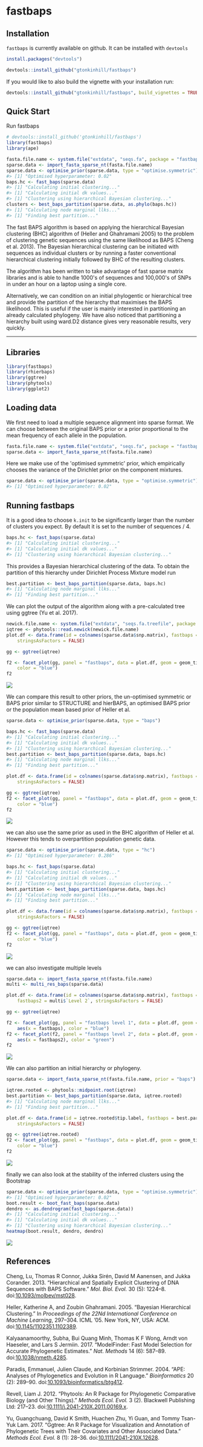 
<!-- README.md is generated from README.Rmd. Please edit that file -->
<!-- [![Travis-CI Build Status](https://travis-ci.org/gtonkinhill/fastbaps.svg?branch=master)](https://travis-ci.org/gtonkinhill/fastbaps) -->
fastbaps
========

Installation
------------

`fastbaps` is currently available on github. It can be installed with `devtools`

``` r
install.packages("devtools")

devtools::install_github("gtonkinhill/fastbaps")
```

If you would like to also build the vignette with your installation run:

``` r
devtools::install_github("gtonkinhill/fastbaps", build_vignettes = TRUE)
```

Quick Start
-----------

Run fastbaps

``` r
# devtools::install_github('gtonkinhill/fastbaps')
library(fastbaps)
library(ape)

fasta.file.name <- system.file("extdata", "seqs.fa", package = "fastbaps")
sparse.data <- import_fasta_sparse_nt(fasta.file.name)
sparse.data <- optimise_prior(sparse.data, type = "optimise.symmetric")
#> [1] "Optimised hyperparameter: 0.02"
baps.hc <- fast_baps(sparse.data)
#> [1] "Calculating initial clustering..."
#> [1] "Calculating initial dk values..."
#> [1] "Clustering using hierarchical Bayesian clustering..."
clusters <- best_baps_partition(sparse.data, as.phylo(baps.hc))
#> [1] "Calculating node marginal llks..."
#> [1] "Finding best partition..."
```

The fast BAPS algorithm is based on applying the hierarchical Bayesian clustering (BHC) algorithm of (Heller and Ghahramani 2005) to the problem of clustering genetic sequences using the same likelihood as BAPS (Cheng et al. 2013). The Bayesian hierarchical clustering can be initiated with sequences as individual clusters or by running a faster conventional hierarchical clustering initially followed by BHC of the resulting clusters.

The algorithm has been written to take advantage of fast sparse matrix libraries and is able to handle 1000's of sequences and 100,000's of SNPs in under an hour on a laptop using a single core.

Alternatively, we can condition on an initial phylogentic or hierarchical tree and provide the partition of the hierarchy that maximises the BAPS likelihood. This is useful if the user is mainly interested in partitioning an already calculated phylogeny. We have also noticed that partitioning a hierarchy built using ward.D2 distance gives very reasonable results, very quickly.

------------------------------------------------------------------------

Libraries
---------

``` r
library(fastbaps)
library(rhierbaps)
library(ggtree)
library(phytools)
library(ggplot2)
```

Loading data
------------

We first need to load a multiple sequence alignment into sparse format. We can choose between the original BAPS prior or a prior proportional to the mean frequency of each allele in the population.

``` r
fasta.file.name <- system.file("extdata", "seqs.fa", package = "fastbaps")
sparse.data <- import_fasta_sparse_nt(fasta.file.name)
```

Here we make use of the 'optimised symmetric' prior, which empirically chooses the variance of the Dirichlet prior on the component mixtures.

``` r
sparse.data <- optimise_prior(sparse.data, type = "optimise.symmetric")
#> [1] "Optimised hyperparameter: 0.02"
```

Running fastbaps
----------------

It is a good idea to choose `k.init` to be significantly larger than the number of clusters you expect. By default it is set to the number of sequences / 4.

``` r
baps.hc <- fast_baps(sparse.data)
#> [1] "Calculating initial clustering..."
#> [1] "Calculating initial dk values..."
#> [1] "Clustering using hierarchical Bayesian clustering..."
```

This provides a Bayesian hierarchical clustering of the data. To obtain the partition of this hierarchy under Dirichlet Process Mixture model run

``` r
best.partition <- best_baps_partition(sparse.data, baps.hc)
#> [1] "Calculating node marginal llks..."
#> [1] "Finding best partition..."
```

We can plot the output of the algorithm along with a pre-calculated tree using ggtree (Yu et al. 2017).

``` r
newick.file.name <- system.file("extdata", "seqs.fa.treefile", package = "fastbaps")
iqtree <- phytools::read.newick(newick.file.name)
plot.df <- data.frame(id = colnames(sparse.data$snp.matrix), fastbaps = best.partition, 
    stringsAsFactors = FALSE)

gg <- ggtree(iqtree)

f2 <- facet_plot(gg, panel = "fastbaps", data = plot.df, geom = geom_tile, aes(x = fastbaps), 
    color = "blue")
f2
```

![](inst/vignette-supp/unnamed-chunk-12-1.png)

We can compare this result to other priors, the un-optimised symmetric or BAPS prior similar to STRUCTURE and hierBAPS, an optimised BAPS prior or the population mean based prior of Heller et al.

``` r
sparse.data <- optimise_prior(sparse.data, type = "baps")

baps.hc <- fast_baps(sparse.data)
#> [1] "Calculating initial clustering..."
#> [1] "Calculating initial dk values..."
#> [1] "Clustering using hierarchical Bayesian clustering..."
best.partition <- best_baps_partition(sparse.data, baps.hc)
#> [1] "Calculating node marginal llks..."
#> [1] "Finding best partition..."

plot.df <- data.frame(id = colnames(sparse.data$snp.matrix), fastbaps = best.partition, 
    stringsAsFactors = FALSE)

gg <- ggtree(iqtree)
f2 <- facet_plot(gg, panel = "fastbaps", data = plot.df, geom = geom_tile, aes(x = fastbaps), 
    color = "blue")
f2
```

![](inst/vignette-supp/unnamed-chunk-13-1.png)

we can also use the same prior as used in the BHC algorithm of Heller et al. However this tends to overpartition population genetic data.

``` r
sparse.data <- optimise_prior(sparse.data, type = "hc")
#> [1] "Optimised hyperparameter: 0.286"

baps.hc <- fast_baps(sparse.data)
#> [1] "Calculating initial clustering..."
#> [1] "Calculating initial dk values..."
#> [1] "Clustering using hierarchical Bayesian clustering..."
best.partition <- best_baps_partition(sparse.data, baps.hc)
#> [1] "Calculating node marginal llks..."
#> [1] "Finding best partition..."

plot.df <- data.frame(id = colnames(sparse.data$snp.matrix), fastbaps = best.partition, 
    stringsAsFactors = FALSE)

gg <- ggtree(iqtree)
f2 <- facet_plot(gg, panel = "fastbaps", data = plot.df, geom = geom_tile, aes(x = fastbaps), 
    color = "blue")
f2
```

![](inst/vignette-supp/unnamed-chunk-14-1.png)

we can also investigate multiple levels

``` r
sparse.data <- import_fasta_sparse_nt(fasta.file.name)
multi <- multi_res_baps(sparse.data)

plot.df <- data.frame(id = colnames(sparse.data$snp.matrix), fastbaps = multi$`Level 1`, 
    fastbaps2 = multi$`Level 2`, stringsAsFactors = FALSE)

gg <- ggtree(iqtree)

f2 <- facet_plot(gg, panel = "fastbaps level 1", data = plot.df, geom = geom_tile, 
    aes(x = fastbaps), color = "blue")
f2 <- facet_plot(f2, panel = "fastbaps level 2", data = plot.df, geom = geom_tile, 
    aes(x = fastbaps2), color = "green")
f2
```

![](inst/vignette-supp/unnamed-chunk-15-1.png)

We can also partition an initial hierarchy or phylogeny.

``` r
sparse.data <- import_fasta_sparse_nt(fasta.file.name, prior = "baps")

iqtree.rooted <- phytools::midpoint.root(iqtree)
best.partition <- best_baps_partition(sparse.data, iqtree.rooted)
#> [1] "Calculating node marginal llks..."
#> [1] "Finding best partition..."

plot.df <- data.frame(id = iqtree.rooted$tip.label, fastbaps = best.partition, 
    stringsAsFactors = FALSE)

gg <- ggtree(iqtree.rooted)
f2 <- facet_plot(gg, panel = "fastbaps", data = plot.df, geom = geom_tile, aes(x = fastbaps), 
    color = "blue")
f2
```

![](inst/vignette-supp/unnamed-chunk-16-1.png)

finally we can also look at the stability of the inferred clusters using the Bootstrap

``` r
sparse.data <- optimise_prior(sparse.data, type = "optimise.symmetric")
#> [1] "Optimised hyperparameter: 0.02"
boot.result <- boot_fast_baps(sparse.data)
dendro <- as.dendrogram(fast_baps(sparse.data))
#> [1] "Calculating initial clustering..."
#> [1] "Calculating initial dk values..."
#> [1] "Clustering using hierarchical Bayesian clustering..."
heatmap(boot.result, dendro, dendro)
```

![](inst/vignette-supp/unnamed-chunk-17-1.png)

References
----------

Cheng, Lu, Thomas R Connor, Jukka Sirén, David M Aanensen, and Jukka Corander. 2013. “Hierarchical and Spatially Explicit Clustering of DNA Sequences with BAPS Software.” *Mol. Biol. Evol.* 30 (5): 1224–8. doi:[10.1093/molbev/mst028](https://doi.org/10.1093/molbev/mst028).

Heller, Katherine A, and Zoubin Ghahramani. 2005. “Bayesian Hierarchical Clustering.” In *Proceedings of the 22Nd International Conference on Machine Learning*, 297–304. ICML ’05. New York, NY, USA: ACM. doi:[10.1145/1102351.1102389](https://doi.org/10.1145/1102351.1102389).

Kalyaanamoorthy, Subha, Bui Quang Minh, Thomas K F Wong, Arndt von Haeseler, and Lars S Jermiin. 2017. “ModelFinder: Fast Model Selection for Accurate Phylogenetic Estimates.” *Nat. Methods* 14 (6): 587–89. doi:[10.1038/nmeth.4285](https://doi.org/10.1038/nmeth.4285).

Paradis, Emmanuel, Julien Claude, and Korbinian Strimmer. 2004. “APE: Analyses of Phylogenetics and Evolution in R Language.” *Bioinformatics* 20 (2): 289–90. doi:[10.1093/bioinformatics/btg412](https://doi.org/10.1093/bioinformatics/btg412).

Revell, Liam J. 2012. “Phytools: An R Package for Phylogenetic Comparative Biology (and Other Things).” *Methods Ecol. Evol.* 3 (2). Blackwell Publishing Ltd: 217–23. doi:[10.1111/j.2041-210X.2011.00169.x](https://doi.org/10.1111/j.2041-210X.2011.00169.x).

Yu, Guangchuang, David K Smith, Huachen Zhu, Yi Guan, and Tommy Tsan-Yuk Lam. 2017. “Ggtree: An R Package for Visualization and Annotation of Phylogenetic Trees with Their Covariates and Other Associated Data.” *Methods Ecol. Evol.* 8 (1): 28–36. doi:[10.1111/2041-210X.12628](https://doi.org/10.1111/2041-210X.12628).
